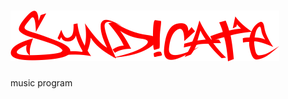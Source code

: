 # <div style="align-items:center;">![syndicate](https://github.com/iojuhiygtfyrdtefcgvh/syndicate/blob/main/images/title.png)</div>
music program
